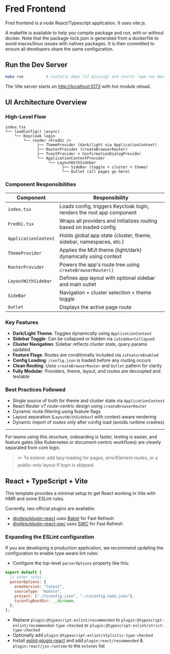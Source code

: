 # Fred Frontend

Fred frontend is a node React/Typescript application. It uses vite.js.

A makefile is available to help you compile package and run, with or without docker.
Note that the package-lock.json is generated from a dockerfile to avoid macos/linux issues with natives packages. It is then
committed to ensure all developers share the same configuration.


## Run the Dev Server

```bash
make run          # installs deps (if missing) and starts `npm run dev`
```

The Vite server starts on <http://localhost:5173> with hot module reload.

## UI Architecture Overview

### High-Level Flow

```text
index.tsx
└── loadConfig() (async)
    └── Keycloak login
        └── render <FredUi />
              ├── ThemeProvider (dark/light via ApplicationContext)
              ├── RouterProvider (createBrowserRouter)
              ├── ToastProvider + ConfirmationDialogProvider
              └── ApplicationContextProvider
                   └── LayoutWithSidebar
                         ├── SideBar (toggle + cluster + theme)
                         └── Outlet (all pages go here)
```

### Component Responsibilities

| Component            | Responsibility                                                        |
| -------------------- | --------------------------------------------------------------------- |
| `index.tsx`          | Loads config, triggers Keycloak login, renders the root app component |
| `FredUi.tsx`         | Wraps all providers and initializes routing based on loaded config    |
| `ApplicationContext` | Holds global app state (cluster, theme, sidebar, namespaces, etc.)    |
| `ThemeProvider`      | Applies the MUI theme (light/dark) dynamically using context          |
| `RouterProvider`     | Powers the app's route tree using `createBrowserRouter()`             |
| `LayoutWithSidebar`  | Defines app layout with optional sidebar and main outlet              |
| `SideBar`            | Navigation + cluster selection + theme toggle                         |
| `Outlet`             | Displays the active page route                                        |

### Key Features

- **Dark/Light Theme**: Toggles dynamically using `ApplicationContext`
- **Sidebar Toggle**: Can be collapsed or hidden via `isSidebarCollapsed`
- **Cluster Navigation**: Sidebar reflects cluster state, query params updated
- **Feature Flags**: Routes are conditionally included via `isFeatureEnabled`
- **Config Loading**: `/config.json` is loaded before any routing occurs
- **Clean Routing**: Uses `createBrowserRouter` and `Outlet` pattern for clarity
- **Fully Modular**: Providers, theme, layout, and routes are decoupled and testable

### Best Practices Followed

- Single source of truth for theme and cluster state via `ApplicationContext`
- React Router v7 route-centric design using `createBrowserRouter`
- Dynamic route filtering using feature flags
- Layout separation (`LayoutWithSidebar`) with context-aware rendering
- Dynamic import of routes only after config load (avoids runtime crashes)

---

For teams using this structure, onboarding is faster, testing is easier, and feature gates (like Kubernetes or document-centric workflows) are cleanly separated from core logic.

> ✏️ To extend: add lazy-loading for pages, errorElement routes, or a public-only layout if login is skipped.

## React + TypeScript + Vite

This template provides a minimal setup to get React working in Vite with HMR and some ESLint rules.

Currently, two official plugins are available:

- [@vitejs/plugin-react](https://github.com/vitejs/vite-plugin-react/blob/main/packages/plugin-react/README.md) uses [Babel](https://babeljs.io/) for Fast Refresh
- [@vitejs/plugin-react-swc](https://github.com/vitejs/vite-plugin-react-swc) uses [SWC](https://swc.rs/) for Fast Refresh

### Expanding the ESLint configuration

If you are developing a production application, we recommend updating the configuration to enable type aware lint rules:

- Configure the top-level `parserOptions` property like this:

```js
export default {
  // other rules...
  parserOptions: {
    ecmaVersion: "latest",
    sourceType: "module",
    project: ["./tsconfig.json", "./tsconfig.node.json"],
    tsconfigRootDir: __dirname,
  },
};
```

- Replace `plugin:@typescript-eslint/recommended` to `plugin:@typescript-eslint/recommended-type-checked` or `plugin:@typescript-eslint/strict-type-checked`
- Optionally add `plugin:@typescript-eslint/stylistic-type-checked`
- Install [eslint-plugin-react](https://github.com/jsx-eslint/eslint-plugin-react) and add `plugin:react/recommended` & `plugin:react/jsx-runtime` to the `extends` list
